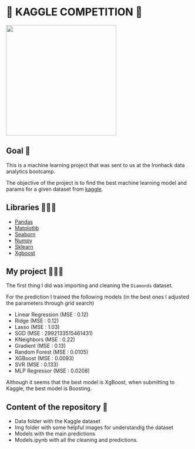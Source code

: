 # 💎 KAGGLE COMPETITION 💎

<img width=300 src="https://www.wallpapertip.com/wmimgs/11-111305_jewelery-bokeh-bling-abstraction-abstract-sparkle-wallpaper-diamond.jpg">

## Goal 🏁
This is a machine learning project that was sent to us at the Ironhack data analytics bootcamp. 

The objective of the project is to find the best machine learning model and params for a given dataset from [kaggle](https://www.kaggle.com/c/diamonds-datamad0321).


## Libraries 👩🏼‍🏫
- [Pandas](https://pandas.pydata.org/docs/)
- [Matplotlib](https://matplotlib.org/)
- [Seaborn](https://seaborn.pydata.org/)
- [Numpy](https://numpy.org/doc/)
- [Sklearn](https://scikit-learn.org/stable/)
- [Xgboost](https://xgboost.readthedocs.io/en/latest/)


## My project 👩🏼‍💻
The first thing I did was importing and cleaning the `Diamonds` dataset.

For the prediction I trained the following models (in the best ones I adjusted the parameters through grid search)
* Linear Regression (MSE : 0.12)
* Ridge (MSE : 0.12)
* Lasso (MSE : 1.03)
* SGD (MSE : 2992133515461431)
* KNeighbors (MSE : 0.22)
* Gradient (MSE : 0.13)
* Random Forest (MSE : 0.0105)
* XGBoost (MSE : 0.0093)
* SVR (MSE : 0.133)
* MLP Regressor (MSE : 0.0208)

Although it seems that the best model is XgBoost, when submitting to Kaggle, the best model is Boosting. 

## Content of the repository 👀

- Data folder with the Kaggle dataset
- Img folder with some helpful images for understandig the dataset
- Models with the main predictions
- Models.ipynb with all the cleaning and predictions. 
